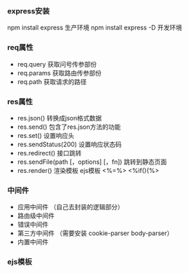 ### express安装
npm install express  生产环境
npm install express -D 开发环境

### req属性
- req.query 获取问号传参部份
- req.params 获取路由传参部份
- req.path  获取请求的路径

### res属性
- res.json()  转换成json格式数据
- res.send() 包含了res.json方法的功能
- res.set() 设置响应头
- res.sendStatus(200) 设置响应状态码
- res.redirect() 接口跳转
- res.sendFile(path [，options] [，fn])  跳转到静态页面
- res.render() 渲染模板 ejs模板 <%=%> <%if(){%>

### 中间件
- 应用中间件  （自己去封装的逻辑部分）
- 路由级中间件
- 错误中间件
- 第三方中间件  （需要安装  cookie-parser body-parser）
- 内置中间件

### ejs模板